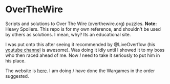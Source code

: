 # OverTheWire

Scripts and solutions to Over The Wire (overthewire.org) puzzles. **Note:** Heavy Spoilers. This repo is for my own reference, and shouldn't be used by others as solutions. I mean, why? Its an educational site.

I was put onto this after seeing it recommended by @LiveOverflow (his [youtube channel](https://www.youtube.com/channel/UClcE-kVhqyiHCcjYwcpfj9w) is awesome). Was doing it idly until I showed it to my boss who then raced ahead of me. Now *I* need to take it seriously to put him in his place.

The website is [here](http://overthewire.org/wargames/). I am doing / have done the Wargames in the order suggested.
